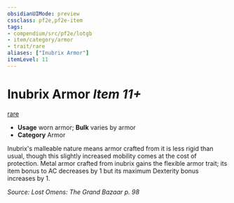 ```yaml
---
obsidianUIMode: preview
cssclass: pf2e,pf2e-item
tags:
- compendium/src/pf2e/lotgb
- item/category/armor
- trait/rare
aliases: ["Inubrix Armor"]
itemLevel: 11
---
```

# Inubrix Armor *Item 11+*  
[rare](../../../rules/traits/rare.md)  

- **Usage** worn armor; **Bulk** varies by armor
- **Category** Armor

Inubrix's malleable nature means armor crafted from it is less rigid than usual, though this slightly increased mobility comes at the cost of protection. Metal armor crafted from inubrix gains the flexible armor trait; its item bonus to AC decreases by 1 but its maximum Dexterity bonus increases by 1.

*Source: Lost Omens: The Grand Bazaar p. 98*